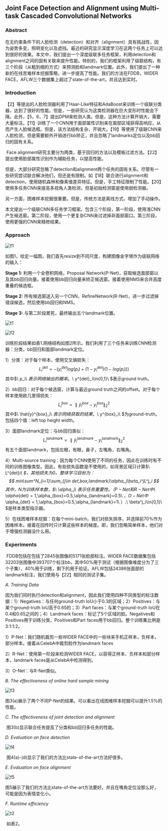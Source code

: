 ## Joint Face Detection and Alignment using Multi-task Cascaded Convolutional Networks

### Abstract

​	在无约束条件下的人脸检测（detection）和对齐（alignment）具有挑战性，因为姿势多变，照明变化以及遮挡。最近的研究显示深度学习在这两个任务上可以达到很好的效果。本文中，我们提出一个深度级联多任务框架，利用detection和alignment之间的固有关联来提升性能。特别的，我们的框架利用了级联结构，有三个阶段（从粗到细的方式）来预测脸和landmark位置。此外，我们提出了一种新的在线苦难样本挖掘策略，进一步提高了性能。我们的方法在FDDB，WIDER FACE，AFLW三个数据集上超过了state-of-the-art，并且达到实时。

### Introduction

​	【2】等提出的人脸检测器利用了Haar-Like特征和AdaBoost来训练一个级联分类器，达到了很好的性能。但是，一些研究认为这类检测器在巨大变形时性能会下降。此外，【5，6，7】提出DPM来检测人类。但是，这种方法计算开销大，需要大量标注。【11】训练了一个CNN用于面部属性识别来在面部区域获得高响应，从而产生人脸候选框。但是，该方法结构复杂，开销大。【19】等使用了级联CNN来人脸检测，但是需要额外开销进行bb矫正，并且忽略了landmarks定位以及bb回归的固有关系。

​	Face alignment研究主要分为两类，基于回归的方法以及模板过滤方法。【22】提出使用脸部属性识别作为辅助任务，以提高性能。

​	但是，大部分研究忽略了detection和alignment两个任务的固有关系。尽管有一些研究尝试联合解决他们，但还是有限制。如【18】联合进行alignment和detection，使用随机森林和像素值差异特征。但是，手工特征限制了性能。【20】使用多任务CNN来提高多视角人类检测，但是初始检测窗是使用弱检测器。

​	另一方面，困难样本挖掘很重要。但是，传统方法是离线方式，增加了手动操作。

​	本文提出一个级联CNN多任务学习框架。包含三个阶段，第一阶段，使用浅CNN产生候选窗。第二阶段，使用一个更复杂CNN来过滤掉非面部窗口。第三阶段，使用更强的CNN来精修结果。

### Approach

![f1](images\f1.png)

​	如图1，给定一幅图，我们首先resize到不同尺度，构建图像金字塔作为级联网络的输入：

**Stage 1:**  利用一个全卷积网络，Proposal Network(P-Net)，获取候选面部窗以及其bb回归向量。接着使用bb回归向量来矫正候选窗。接着使用NMS来合并高度重叠的候选框。

**Stage 2:**  所有候选窗送入另一个CNN，RefineNetwork(R-Net)，进一步过滤掉错误候选，然后使用bb回归和NMS。

**Stage 3:**  与第二阶段累死，最终输出五个landmark位置。

![t1](images\t1.png)

![f2](images\f2.png)

​	训练阶段结果如表1.网络结构如图2所示。我们利用了三个任务来训练CNN检测器：分类，bb回归和面部landmark定位。

1）分类：对于每个样本，使用交叉熵损失：
$$
L^{det}_{i} = -(y^{det}_ilog(p_i)+(1-y^{det}_i)(1-log(p_i)))
$$
其中$\ p_i\ $表示网络输出的概率。$\ y^{det}_i\in\{0,1\}\ $表示ground truth。

2）bb回归：对于每个候选窗，计算与最近ground truth之间的offset。对于每个样本使用欧几里得损失：
$$
L^{box}_i = \parallel \hat{y}^{box}_i-y^{box}_i\parallel^2_2
$$
其中$\ \hat{y}^{box}_i\ $表示网络获取的结果，$\ y^{box}_i\ $为ground-truth。包括四个值：left top height width。

3）面部landmark定位：与bb回归类似：
$$
L^{landmark}_i = \parallel \hat{y}^{landmark}_i - y^{landmark}_i\parallel^2_2
$$
有五个面部landmark，包括左眼，有眼，鼻子，左嘴角，右嘴角。

4）Multi-source training：因为每个CNN使用了不同的任务，因此在训练时有不同的训练图像类型。因此，有些损失函数是不使用的，如背景区域只计算$\ L^{det}_i\ $，其他损失为0。整体学习目标为：
$$
min\sum^N_{i=1}\sum_{j\in det,box,landmark}\alpha_j\beta_i^jL^j_i
$$
其中，N为训练样本数，$\ \alpha_j\ $表示任务重要性。（P-Net和R-Net中$\ \alpha_{det} = 1,\alpha_{box}=0.5,\alpha_{landmark}=0.5\ $，O-Net中$\alpha_{det} = 1,\alpha_{box}=0.5,\alpha_{landmark}=1\ $） .$\ \beta^j_i\in\{0,1\}\ $是样本类型指示器。

5）在线困难样本挖掘：在每个mini-batch，我们对损失排序，并选择前70%作为困难样本。接着在回传时只计算这些样本的梯度。即，我们忽略简单样本，他们对于增强检测器没什么用。

### Experiments

​	FDDB包括在包括了2845张图像的5171张脸部标注。WIDER FACE数据集包括32203张图像中393707个标注bb，其中50%用于测试（根据图像难度分为了三个子集），40%用于训练，剩下的用于验证。AFLW包括24386张面部的landmark标注，我们使用与【22】相同的测试子集。

*A. Training Data*

​	因为我们同时执行detection和alignment，因此我们使用四种不同类型的标注数据：1）Negatives：与任何ground-truth IoU小于0.3的区域；2）Positives：与某个ground-truth IoU高于0.65的；3）Part faces：与某个ground-truth IoU在0.4和0.65之间的；4）Landmark faces：标记了5个区域的脸。Negatives和Positives用于训练分类，Positives和Part faces用于bb回归。整个训练集比例是3:1:1:2。

1）P-Net：我们随机裁剪一些WIDER FACE中的一些块来手机正样本，负样本，部分样本。接着从CelebA中裁剪脸作为landmark faces

2）R-Net：使用第一阶段来检测WIDER FACE，以获得正样本、负样本和部分样本，landmark faces是从CelebA中检测得到。

3）O-Net：与R-Net类似。

*B. The effectiveness of online hard sample mining*

![f3](images\f3.png)

​	图3(a)展示了两个不同P-Net的结果。可以看出在线困难样本挖掘可以提升1.5%的性能。

*C. The effectiveness of joint detection and alignment*

​	图3(b)显示联合任务提高了分类和bb回归多任务的性能。

*D. Evaluation on face detection*

![f4](images\f4.png)

​	图4(a)-(d)显示了我们的方法比state-of-the-art方法好很多。

*E. Evaluation on face alignment*

![f5](images\f5.png)

​	图5展示了我们的方法比state-of-the-art方法要好。并且在嘴角定位没那么好，可能是因为表情变化小。

*F. Runtime efficiency*

![t2](images\t2.png)

​	如表2。